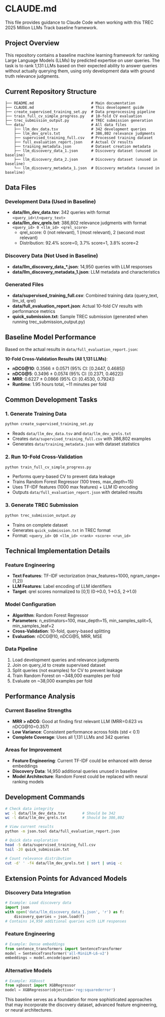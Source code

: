 # CLAUDE.md

This file provides guidance to Claude Code when working with this TREC 2025 Million LLMs Track baseline framework.

## Project Overview

This repository contains a baseline machine learning framework for ranking Large Language Models (LLMs) by predicted expertise on user queries. The task is to rank 1,131 LLMs based on their expected ability to answer queries without actually querying them, using only development data with ground truth relevance judgments.

## Current Repository Structure

```
├── README.md                          # Main documentation
├── CLAUDE.md                          # This development guide
├── create_supervised_training_set.py  # Data preprocessing pipeline
├── train_full_cv_simple_progress.py   # 10-fold CV evaluation
├── trec_submission_output.py          # TREC submission generation
└── data/                              # All data files
    ├── llm_dev_data.tsv               # 342 development queries
    ├── llm_dev_qrels.txt              # 386,802 relevance judgments
    ├── supervised_training_full.csv   # Processed training dataset
    ├── full_evaluation_report.json    # Actual CV results
    ├── training_metadata.json         # Dataset creation metadata
    ├── llm_discovery_data_1.json      # Discovery dataset (unused in baseline)
    ├── llm_discovery_data_2.json      # Discovery dataset (unused in baseline)
    └── llm_discovery_metadata_1.json  # Discovery metadata (unused in baseline)
```

## Data Files

### Development Data (Used in Baseline)
- **data/llm_dev_data.tsv**: 342 queries with format `<query_id>\t<query_text>`
- **data/llm_dev_qrels.txt**: 386,802 relevance judgments with format `<query_id> 0 <llm_id> <qrel_score>`
  - qrel_score: 0 (not relevant), 1 (most relevant), 2 (second most relevant)
  - Distribution: 92.4% score=0, 3.7% score=1, 3.8% score=2

### Discovery Data (Not Used in Baseline)
- **data/llm_discovery_data_*.json**: 14,950 queries with LLM responses
- **data/llm_discovery_metadata_1.json**: LLM metadata and characteristics

### Generated Files
- **data/supervised_training_full.csv**: Combined training data (query_text, llm_id, qrel)
- **data/full_evaluation_report.json**: Actual 10-fold CV results with performance metrics
- **quick_submission.txt**: Sample TREC submission (generated when running trec_submission_output.py)

## Baseline Model Performance

Based on the actual results in `data/full_evaluation_report.json`:

**10-Fold Cross-Validation Results (All 1,131 LLMs)**:
- **nDCG@10**: 0.3566 ± 0.0571 (95% CI: [0.2447, 0.4685])
- **nDCG@5**: 0.3496 ± 0.0574 (95% CI: [0.2371, 0.4622]) 
- **MRR**: 0.6227 ± 0.0866 (95% CI: [0.4530, 0.7924])
- **Runtime**: 1.95 hours total, ~11 minutes per fold

## Common Development Tasks

### 1. Generate Training Data
```bash
python create_supervised_training_set.py
```
- Reads `data/llm_dev_data.tsv` and `data/llm_dev_qrels.txt`
- Creates `data/supervised_training_full.csv` with 386,802 examples
- Generates `data/training_metadata.json` with dataset statistics

### 2. Run 10-Fold Cross-Validation
```bash
python train_full_cv_simple_progress.py
```
- Performs query-based CV to prevent data leakage
- Trains Random Forest Regressor (100 trees, max_depth=15)
- Uses TF-IDF features (1000 max features) + LLM ID encoding
- Outputs `data/full_evaluation_report.json` with detailed results

### 3. Generate TREC Submission
```bash
python trec_submission_output.py
```
- Trains on complete dataset
- Generates `quick_submission.txt` in TREC format
- Format: `<query_id> Q0 <llm_id> <rank> <score> <run_id>`

## Technical Implementation Details

### Feature Engineering
- **Text Features**: TF-IDF vectorization (max_features=1000, ngram_range=(1,2))
- **LLM Features**: Label encoding of LLM identifiers  
- **Target**: qrel scores normalized to [0,1] (0→0.0, 1→0.5, 2→1.0)

### Model Configuration
- **Algorithm**: Random Forest Regressor
- **Parameters**: n_estimators=100, max_depth=15, min_samples_split=5, min_samples_leaf=2
- **Cross-Validation**: 10-fold, query-based splitting
- **Evaluation**: nDCG@10, nDCG@5, MRR, MSE

### Data Pipeline
1. Load development queries and relevance judgments
2. Join on query_id to create supervised dataset
3. Split queries (not examples) for CV to prevent leakage
4. Train Random Forest on ~348,000 examples per fold
5. Evaluate on ~38,000 examples per fold

## Performance Analysis

### Current Baseline Strengths
- **MRR > nDCG**: Good at finding first relevant LLM (MRR=0.623 vs nDCG@10=0.357)
- **Low Variance**: Consistent performance across folds (std < 0.1)
- **Complete Coverage**: Uses all 1,131 LLMs and 342 queries

### Areas for Improvement
- **Feature Engineering**: Current TF-IDF could be enhanced with dense embeddings
- **Discovery Data**: 14,950 additional queries unused in baseline
- **Model Architecture**: Random Forest could be replaced with neural ranking models

## Development Commands

```bash
# Check data integrity
wc -l data/llm_dev_data.tsv        # Should be 342
wc -l data/llm_dev_qrels.txt       # Should be 386,802

# View current results
python -m json.tool data/full_evaluation_report.json

# Quick data exploration
head -5 data/supervised_training_full.csv
tail -20 quick_submission.txt

# Count relevance distribution  
cut -d' ' -f4 data/llm_dev_qrels.txt | sort | uniq -c
```

## Extension Points for Advanced Models

### Discovery Data Integration
```python
# Example: Load discovery data
import json
with open('data/llm_discovery_data_1.json', 'r') as f:
    discovery_queries = json.load(f)
# Contains 14,950 additional queries with LLM responses
```

### Feature Engineering
```python
# Example: Dense embeddings
from sentence_transformers import SentenceTransformer
model = SentenceTransformer('all-MiniLM-L6-v2')
embeddings = model.encode(queries)
```

### Alternative Models
```python
# Example: XGBoost
from xgboost import XGBRegressor
model = XGBRegressor(objective='reg:squarederror')
```

This baseline serves as a foundation for more sophisticated approaches that may incorporate the discovery dataset, advanced feature engineering, or neural architectures.